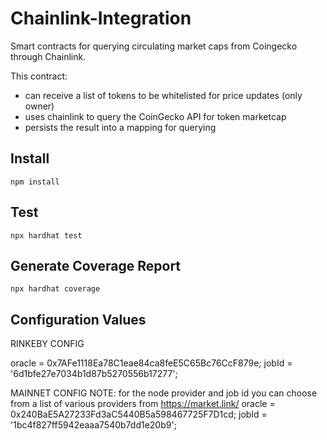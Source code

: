 # Chainlink-Integration

Smart contracts for querying circulating market caps from Coingecko through Chainlink.

This contract:
- can receive a list of tokens to be whitelisted for price updates (only owner)
- uses chainlink to query the CoinGecko API for token marketcap
- persists the result into a mapping for querying

## Install

`npm install`

## Test

`npx hardhat test`

## Generate Coverage Report

`npx hardhat coverage`

## Configuration Values

RINKEBY CONFIG

oracle = 0x7AFe1118Ea78C1eae84ca8feE5C65Bc76CcF879e;
jobId = '6d1bfe27e7034b1d87b5270556b17277';

MAINNET CONFIG
NOTE: for the node provider and job id you can choose from a list of various providers from https://market.link/
oracle = 0x240BaE5A27233Fd3aC5440B5a598467725F7D1cd;
jobId = '1bc4f827ff5942eaaa7540b7dd1e20b9';
